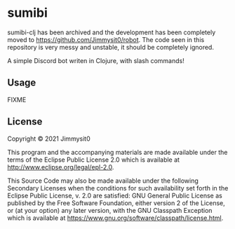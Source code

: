 # sumibi

sumibi-clj has been archived and the development has been completely moved to https://github.com/Jimmysit0/robot. The code seen in this repository is very messy and unstable, it should be completely ignored.

A simple Discord bot writen in Clojure, with slash commands!

## Usage

FIXME

## License

Copyright © 2021 Jimmysit0

This program and the accompanying materials are made available under the
terms of the Eclipse Public License 2.0 which is available at
http://www.eclipse.org/legal/epl-2.0.

This Source Code may also be made available under the following Secondary
Licenses when the conditions for such availability set forth in the Eclipse
Public License, v. 2.0 are satisfied: GNU General Public License as published by
the Free Software Foundation, either version 2 of the License, or (at your
option) any later version, with the GNU Classpath Exception which is available
at https://www.gnu.org/software/classpath/license.html.
